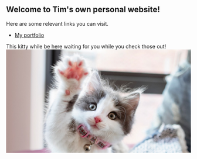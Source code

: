 ## Welcome to Tim's own personal website!


Here are some relevant links you can visit.

* [My portfolio](https://tacascer.github.io/portfolio)

This kitty while be here waiting for you while you check those out!
![kitten](https://github.com/tacascer/tacascer.github.io/blob/main/images/cat.jpg "kitten")
